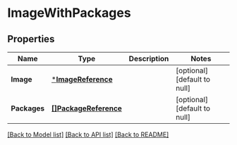 # ImageWithPackages

## Properties
Name | Type | Description | Notes
------------ | ------------- | ------------- | -------------
**Image** | [***ImageReference**](ImageReference.md) |  | [optional] [default to null]
**Packages** | [**[]PackageReference**](PackageReference.md) |  | [optional] [default to null]

[[Back to Model list]](../README.md#documentation-for-models) [[Back to API list]](../README.md#documentation-for-api-endpoints) [[Back to README]](../README.md)


